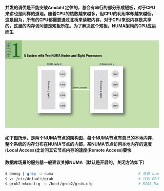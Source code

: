 #### 并发的调优是不能突破Amdahl 定律的，总会有串行的部分形成短板，对于CPU来讲也是同样的道理。随着CPU的核数越来越多，但CPU的利用率却越来越低，这是因为，所有的CPU都需要通过北桥来读取内存，对于CPU来说内存是共享的，这里的内存访问便是短板所在。为了解决这个短板，NUMA架构的CPU应运而生
![image](https://github.com/firechiang/linux-test/blob/master/image/numa-framework.jpg)
#### 如下图所示，是两个NUMA节点的架构图，每个NUMA节点有自己的本地内存，整个系统的内存分布在NUMA节点的内部，某NUMA节点访问本地内存的速度(Local Access)比访问其它节点内存的速度(Remote Access)要快
#### 数据库场景的服务器一般建议关掉NUMA（默认是开启的，关闭方法如下）
```bash
$ dmesg | grep -i numa                                       # 查看 numa 是否关闭
$ vi /etc/default/grub                                       # 找到 GRUB_CMDLINE_LINUX 行，在最后加入 numa=off，比如：GRUB_CMDLINE_LINUX="rd.lvm.lv=centos/root rd.lvm.lv=centos/swap rhgb quiet numa=off"
$ grub2-mkconfig -o /boot/grub2/grub.cfg                     # BIOS-Based模式，重建  grub.cfg 配置和关闭 numa（UEFI-Based模式重建使用：grub2-mkconfig -o /boot/efi/EFI/centos/grub.cfg）
```